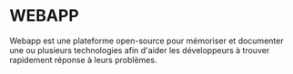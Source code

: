# WEBAPP

Webapp est une plateforme open-source pour mémoriser et documenter une ou plusieurs technologies afin d'aider les développeurs à trouver rapidement réponse à leurs problèmes.

